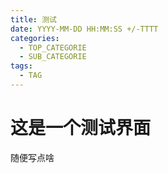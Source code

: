 ```yaml
---
title: 测试
date: YYYY-MM-DD HH:MM:SS +/-TTTT
categories:
  - TOP_CATEGORIE
  - SUB_CATEGORIE
tags:
  - TAG
---
```


# 这是一个测试界面
随便写点啥